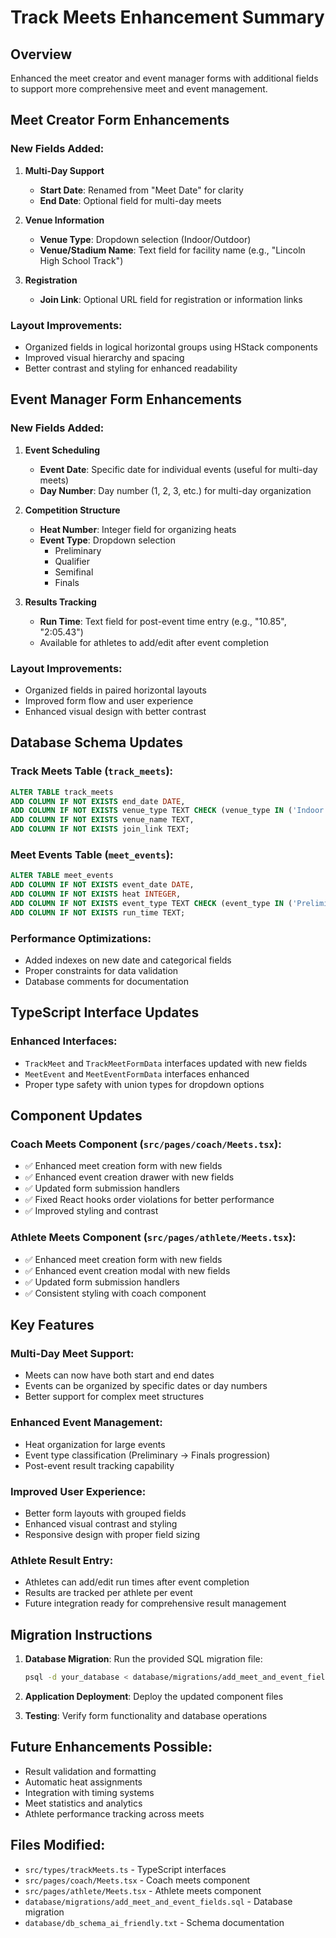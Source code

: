 # Track Meets Enhancement Summary

## Overview
Enhanced the meet creator and event manager forms with additional fields to support more comprehensive meet and event management.

## Meet Creator Form Enhancements

### New Fields Added:
1. **Multi-Day Support**
   - **Start Date**: Renamed from "Meet Date" for clarity
   - **End Date**: Optional field for multi-day meets
   
2. **Venue Information**
   - **Venue Type**: Dropdown selection (Indoor/Outdoor)
   - **Venue/Stadium Name**: Text field for facility name (e.g., "Lincoln High School Track")
   
3. **Registration**
   - **Join Link**: Optional URL field for registration or information links

### Layout Improvements:
- Organized fields in logical horizontal groups using HStack components
- Improved visual hierarchy and spacing
- Better contrast and styling for enhanced readability

## Event Manager Form Enhancements

### New Fields Added:
1. **Event Scheduling**
   - **Event Date**: Specific date for individual events (useful for multi-day meets)
   - **Day Number**: Day number (1, 2, 3, etc.) for multi-day organization
   
2. **Competition Structure**
   - **Heat Number**: Integer field for organizing heats
   - **Event Type**: Dropdown selection
     - Preliminary
     - Qualifier
     - Semifinal
     - Finals
   
3. **Results Tracking**
   - **Run Time**: Text field for post-event time entry (e.g., "10.85", "2:05.43")
   - Available for athletes to add/edit after event completion

### Layout Improvements:
- Organized fields in paired horizontal layouts
- Improved form flow and user experience
- Enhanced visual design with better contrast

## Database Schema Updates

### Track Meets Table (`track_meets`):
```sql
ALTER TABLE track_meets 
ADD COLUMN IF NOT EXISTS end_date DATE,
ADD COLUMN IF NOT EXISTS venue_type TEXT CHECK (venue_type IN ('Indoor', 'Outdoor')),
ADD COLUMN IF NOT EXISTS venue_name TEXT,
ADD COLUMN IF NOT EXISTS join_link TEXT;
```

### Meet Events Table (`meet_events`):
```sql
ALTER TABLE meet_events
ADD COLUMN IF NOT EXISTS event_date DATE,
ADD COLUMN IF NOT EXISTS heat INTEGER,
ADD COLUMN IF NOT EXISTS event_type TEXT CHECK (event_type IN ('Preliminary', 'Qualifier', 'Semifinal', 'Finals')),
ADD COLUMN IF NOT EXISTS run_time TEXT;
```

### Performance Optimizations:
- Added indexes on new date and categorical fields
- Proper constraints for data validation
- Database comments for documentation

## TypeScript Interface Updates

### Enhanced Interfaces:
- `TrackMeet` and `TrackMeetFormData` interfaces updated with new fields
- `MeetEvent` and `MeetEventFormData` interfaces enhanced
- Proper type safety with union types for dropdown options

## Component Updates

### Coach Meets Component (`src/pages/coach/Meets.tsx`):
- ✅ Enhanced meet creation form with new fields
- ✅ Enhanced event creation drawer with new fields
- ✅ Updated form submission handlers
- ✅ Fixed React hooks order violations for better performance
- ✅ Improved styling and contrast

### Athlete Meets Component (`src/pages/athlete/Meets.tsx`):
- ✅ Enhanced meet creation form with new fields
- ✅ Enhanced event creation modal with new fields
- ✅ Updated form submission handlers
- ✅ Consistent styling with coach component

## Key Features

### Multi-Day Meet Support:
- Meets can now have both start and end dates
- Events can be organized by specific dates or day numbers
- Better support for complex meet structures

### Enhanced Event Management:
- Heat organization for large events
- Event type classification (Preliminary → Finals progression)
- Post-event result tracking capability

### Improved User Experience:
- Better form layouts with grouped fields
- Enhanced visual contrast and styling
- Responsive design with proper field sizing

### Athlete Result Entry:
- Athletes can add/edit run times after event completion
- Results are tracked per athlete per event
- Future integration ready for comprehensive result management

## Migration Instructions

1. **Database Migration**: Run the provided SQL migration file:
   ```bash
   psql -d your_database < database/migrations/add_meet_and_event_fields.sql
   ```

2. **Application Deployment**: Deploy the updated component files

3. **Testing**: Verify form functionality and database operations

## Future Enhancements Possible:
- Result validation and formatting
- Automatic heat assignments
- Integration with timing systems
- Meet statistics and analytics
- Athlete performance tracking across meets

## Files Modified:
- `src/types/trackMeets.ts` - TypeScript interfaces
- `src/pages/coach/Meets.tsx` - Coach meets component
- `src/pages/athlete/Meets.tsx` - Athlete meets component
- `database/migrations/add_meet_and_event_fields.sql` - Database migration
- `database/db_schema_ai_friendly.txt` - Schema documentation 